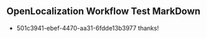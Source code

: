 ## OpenLocalization Workflow Test MarkDown
* 501c3941-ebef-4470-aa31-6fdde13b3977 
thanks!<!--HONumber=Mar16_HO1-->
